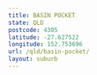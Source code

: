 ```yaml
---
title: BASIN POCKET
state: QLD
postcode: 4305
latitude: -27.627522
longitude: 152.753696
url: /qld/basin-pocket/
layout: suburb
---
```


